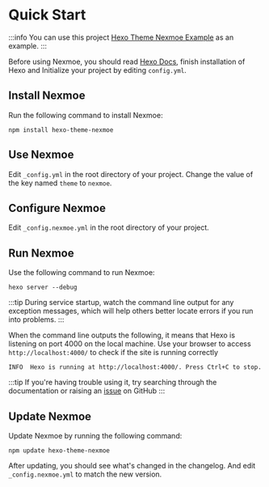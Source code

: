 # Quick Start

:::info
You can use this project [Hexo Theme Nexmoe Example](https://github.com/theme-nexmoe/hexo-theme-nexmoe-example) as an example.
:::

Before using Nexmoe, you should read [Hexo Docs](https://hexo.io/docs/index.html), finish installation of Hexo and Initialize your project by editing `config.yml`.

## Install Nexmoe

Run the following command to install Nexmoe:

```shell
npm install hexo-theme-nexmoe
```

## Use Nexmoe

Edit `_config.yml` in the root directory of your project. Change the value of the key named `theme` to `nexmoe`.

## Configure Nexmoe

Edit `_config.nexmoe.yml` in the root directory of your project.

## Run Nexmoe

Use the following command to run Nexmoe:

```shell
hexo server --debug
```

:::tip
During service startup, watch the command line output for any exception messages, which will help others better locate errors if you run into problems.
:::

When the command line outputs the following, it means that Hexo is listening on port 4000 on the local machine. Use your browser to access `http://localhost:4000/` to check if the site is running correctly

```shell
INFO  Hexo is running at http://localhost:4000/. Press Ctrl+C to stop.
```

:::tip
If you're having trouble using it, try searching through the documentation or raising an [issue](https://github.com/nexmoe/hexo-theme-nexmoe/issues/new) on GitHub
:::

## Update Nexmoe

Update Nexmoe by running the following command:

```shell
npm update hexo-theme-nexmoe
```

After updating, you should see what's changed in the changelog. And edit `_config.nexmoe.yml` to match the new version.
